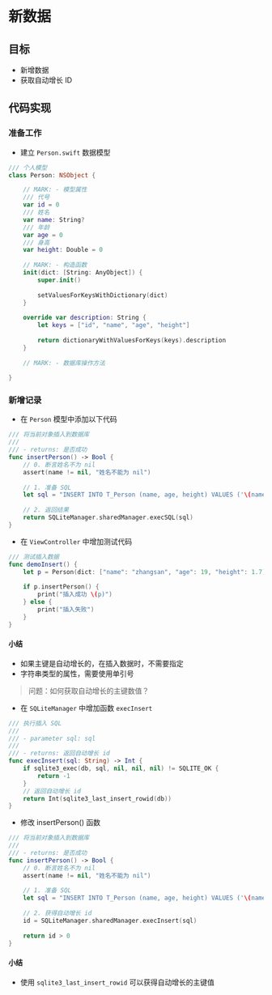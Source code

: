 # 新数据

## 目标

* 新增数据
* 获取自动增长 ID

## 代码实现

### 准备工作

* 建立 `Person.swift` 数据模型

```swift
/// 个人模型
class Person: NSObject {

    // MARK: - 模型属性
    /// 代号
    var id = 0
    /// 姓名
    var name: String?
    /// 年龄
    var age = 0
    /// 身高
    var height: Double = 0
    
    // MARK: - 构造函数
    init(dict: [String: AnyObject]) {
        super.init()
        
        setValuesForKeysWithDictionary(dict)
    }
    
    override var description: String {
        let keys = ["id", "name", "age", "height"]
        
        return dictionaryWithValuesForKeys(keys).description
    }
    
    // MARK: - 数据库操作方法
    
}
```

### 新增记录

* 在 `Person` 模型中添加以下代码

```swift
/// 将当前对象插入到数据库
///
/// - returns: 是否成功
func insertPerson() -> Bool {
    // 0. 断言姓名不为 nil
    assert(name != nil, "姓名不能为 nil")
    
    // 1. 准备 SQL
    let sql = "INSERT INTO T_Person (name, age, height) VALUES ('\(name!)', \(age), \(height));"
    
    // 2. 返回结果
    return SQLiteManager.sharedManager.execSQL(sql)
}
```

* 在 `ViewController` 中增加测试代码

```swift
/// 测试插入数据
func demoInsert() {
    let p = Person(dict: ["name": "zhangsan", "age": 19, "height": 1.7])
    
    if p.insertPerson() {
        print("插入成功 \(p)")
    } else {
        print("插入失败")
    }
}
```

#### 小结

* 如果主键是自动增长的，在插入数据时，不需要指定
* 字符串类型的属性，需要使用单引号

> 问题：如何获取自动增长的主键数值？

* 在 `SQLiteManager` 中增加函数 `execInsert`

```swift
/// 执行插入 SQL
///
/// - parameter sql: sql
///
/// - returns: 返回自动增长 id
func execInsert(sql: String) -> Int {
    if sqlite3_exec(db, sql, nil, nil, nil) != SQLITE_OK {
        return -1
    }
    // 返回自动增长 id
    return Int(sqlite3_last_insert_rowid(db))
}
```

* 修改 insertPerson() 函数

```swift
/// 将当前对象插入到数据库
///
/// - returns: 是否成功
func insertPerson() -> Bool {
    // 0. 断言姓名不为 nil
    assert(name != nil, "姓名不能为 nil")
    
    // 1. 准备 SQL
    let sql = "INSERT INTO T_Person (name, age, height) VALUES ('\(name!)', \(age), \(height));"
    
    // 2. 获得自动增长 id
    id = SQLiteManager.sharedManager.execInsert(sql)
    
    return id > 0
}
```

#### 小结

* 使用 `sqlite3_last_insert_rowid` 可以获得自动增长的主键值
